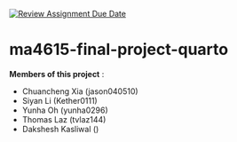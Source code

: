 [![Review Assignment Due Date](https://classroom.github.com/assets/deadline-readme-button-22041afd0340ce965d47ae6ef1cefeee28c7c493a6346c4f15d667ab976d596c.svg)](https://classroom.github.com/a/Qh0zoAkq)
# ma4615-final-project-quarto

**Members of this project** :
- Chuancheng Xia (jason040510)
- Siyan Li (Kether0111)
- Yunha Oh (yunha0296)
- Thomas Laz (tvlaz144)
- Dakshesh Kasliwal ()
